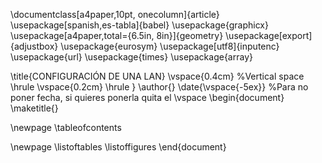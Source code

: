 \documentclass[a4paper,10pt, onecolumn]{article}
\usepackage[spanish,es-tabla]{babel}
\usepackage{graphicx}
\usepackage[a4paper,total={6.5in, 8in}]{geometry}
\usepackage[export]{adjustbox}
\usepackage{eurosym}
\usepackage[utf8]{inputenc}
\usepackage{url}
\usepackage{times}
\usepackage{array}

\title{CONFIGURACIÓN DE UNA LAN}
\vspace{0.4cm}  %Vertical space 
\hrule 
\vspace{0.2cm}
\hrule }
\author{}
\date{\vspace{-5ex}} %Para no poner fecha, si quieres ponerla quita el \vspace
\begin{document}
\maketitle{}



\newpage
\tableofcontents

\newpage
\listoftables
\listoffigures
\end{document}

